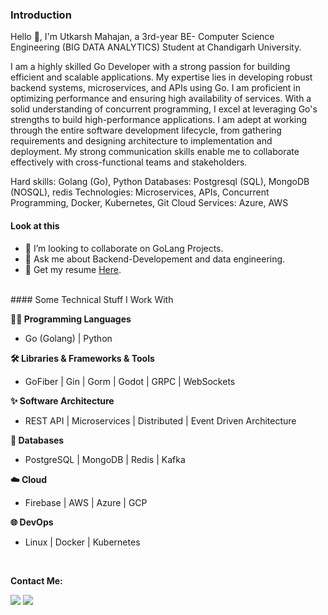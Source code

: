 ### Introduction

Hello 👋, I'm Utkarsh Mahajan, a 3rd-year BE- Computer Science Engineering (BIG DATA ANALYTICS) Student at Chandigarh University.

I am a highly skilled Go Developer with a strong passion for building efficient and scalable applications. My expertise lies in developing robust backend systems, microservices, and APIs using Go. I am proficient in optimizing performance and ensuring high availability of services. With a solid understanding of concurrent programming, I excel at leveraging Go's strengths to build high-performance applications. I am adept at working through the entire software development lifecycle, from gathering requirements and designing architecture to implementation and deployment. My strong communication skills enable me to collaborate effectively with cross-functional teams and stakeholders.

Hard skills: Golang (Go), Python
Databases: Postgresql (SQL),  MongoDB (NOSQL), redis
Technologies: Microservices, APIs, Concurrent Programming, Docker, Kubernetes, Git
Cloud Services: Azure, AWS

#### Look at this

* 👯 I’m looking to collaborate on GoLang Projects.
* 💬 Ask me about Backend-Developement and data engineering.
* 📄 Get my resume [Here](https://drive.google.com/file/d/1NFd5c1NLEgHyk1H1-DyCPtnAlWDToe98/view?usp=sharing).

<br>
#### Some Technical Stuff I Work With

**👨‍💻 Programming Languages**

* Go (Golang) | Python


**🛠️ Libraries & Frameworks & Tools**

* GoFiber | Gin | Gorm | Godot | GRPC | WebSockets



**✨ Software Architecture**

* REST API | Microservices | Distributed | Event Driven Architecture 


**💾 Databases**

* PostgreSQL | MongoDB | Redis | Kafka



**☁️ Cloud**

* Firebase | AWS | Azure | GCP


**🌐 DevOps**

* Linux | Docker | Kubernetes


<br>


**Contact Me:**

<a href="mailto:utu3528@gmail.com"><img src="https://img.shields.io/badge/Gmail-D14836?style=for-the-badge&logo=gmail&logoColor=white"/></a>
<a href="https://linkedin.com/in/utkarsh-3528"><img src="https://img.shields.io/badge/LinkedIn-0077B5?style=for-the-badge&logo=linkedin&logoColor=white"></img></a>
